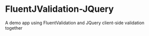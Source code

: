 FluentJValidation-JQuery
========================

A demo app using FluentValidation and JQuery client-side validation together
